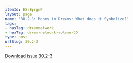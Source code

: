 ```yaml
---
itemId: ESrEprgnP
layout: page
name: '30.2-3: Money in Dreams: What does it Synbolize?'
tags:
- hasTag: dreamnetwork
- hasTag: dream-network-volume-30
type: post
urlSlug: 30.2-3
---
```

<a href="files/pdfs/Volume_30/30.2-30.3_money.pdf" download="">Download issue 30.2-3</a>